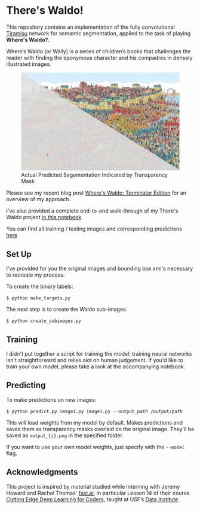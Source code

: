 # There's Waldo!

This repository contains an implementation of the fully convolutional [Tiramisu](https://arxiv.org/abs/1611.09326) network for semantic segmentation, applied to the task of playing **Where's Waldo?**.

Where’s Waldo (or Wally) is a series of children’s books that challenges the reader with finding the eponymous character and his compadres in densely illustrated images.

<figure>
  <img src="waldo_split.png" alt=".." />
  <figcaption>Actual Predicted Segementation Indicated by Transparency Mask</figcaption>
</figure>

Please see my recent blog post [Where's Waldo: Terminator Edition]() for an overview of my approach.

I've also provided a complete end-to-end walk-through of my There's Waldo project [in this notebook](http://nbviewer.jupyter.org/github/bckenstler/TheresWaldo/blob/master/theres_waldo.ipynb). 

You can find all training / testing images and corresponding predictions [here](https://www.flickr.com/photos/153621475@N06/albums/72157684946674930)

## Set Up

I've provided for you the original images and bounding box xml's necessary to recreate my process.

To create the binary labels:

```shell
$ python make_targets.py
```

The next step is to create the Waldo sub-images.

```shell
$ python create_subimages.py
```

## Training

I didn't put together a script for training the model; training neural networks isn't straightforward and relies alot on human judgement. If you'd like to train your own model, please take a look at the accompanying notebook.

## Predicting 

To make predictions on new images:

```shell
$ python predict.py image1.py image1.py --output_path /output/path
```
This will load weights from my model by default. Makes predictions and saves them as transparency masks overlaid on the original image. They'll be saved as `output_{i}.png` in the specified folder.

If you want to use your own model weights, just specify with the `--model` flag.

## Acknowledgments

This project is inspired by material studied while interning with Jeremy Howard and Rachel Thomas' [fast.ai](fast.ai), in particular Lesson 14 of their course [Cutting Edge Deep Learning for Coders](http://course.fast.ai/part2.html), taught at USF’s [Data Institute](https://www.usfca.edu/data-institute).
